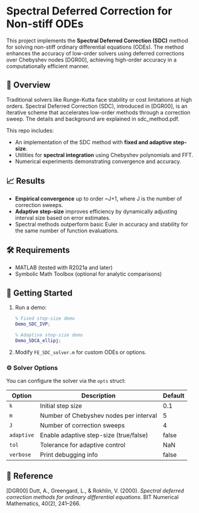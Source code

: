 # Spectral Deferred Correction for Non-stiff ODEs

This project implements the **Spectral Deferred Correction (SDC)** method for solving non-stiff ordinary differential equations (ODEs). The method enhances the accuracy of low-order solvers using deferred corrections over Chebyshev nodes [DGR00], achieving high-order accuracy in a computationally efficient manner.

## 📘 Overview

Traditional solvers like Runge-Kutta face stability or cost limitations at high orders. Spectral Deferred Correction (SDC), introduced in [DGR00], is an iterative scheme that accelerates low-order methods through a correction sweep. The details and background are explained in sdc_method.pdf.

This repo includes:
- An implementation of the SDC method with **fixed and adaptive step-size**.
- Utilities for **spectral integration** using Chebyshev polynomials and FFT.
- Numerical experiments demonstrating convergence and accuracy.

## 📈 Results

- **Empirical convergence** up to order ~J+1, where J is the number of correction sweeps.
- **Adaptive step-size** improves efficiency by dynamically adjusting interval size based on error estimates.
- Spectral methods outperform basic Euler in accuracy and stability for the same number of function evaluations.

## 🛠 Requirements

- MATLAB (tested with R2021a and later)
- Symbolic Math Toolbox (optional for analytic comparisons)

## 🚀 Getting Started

1. Run a demo:
    ```matlab
    % Fixed step-size demo
    Demo_SDC_IVP;

    % Adaptive step-size demo
    Demo_SDCA_ellipj;
    ```

2. Modify `FE_SDC_solver.m` for custom ODEs or options.

### ⚙️ Solver Options

You can configure the solver via the `opts` struct:

| Option       | Description                            | Default |
|--------------|----------------------------------------|---------|
| `k`          | Initial step size                      | 0.1     |
| `m`          | Number of Chebyshev nodes per interval | 5       |
| `J`          | Number of correction sweeps            | 4       |
| `adaptive`   | Enable adaptive step-size (true/false) | false   |
| `tol`        | Tolerance for adaptive control         | NaN     |
| `verbose`    | Print debugging info                   | false   |

## 📖 Reference

[DGR00] Dutt, A., Greengard, L., & Rokhlin, V. (2000). *Spectral deferred correction methods for ordinary differential equations*. BIT Numerical Mathematics, 40(2), 241–266.





